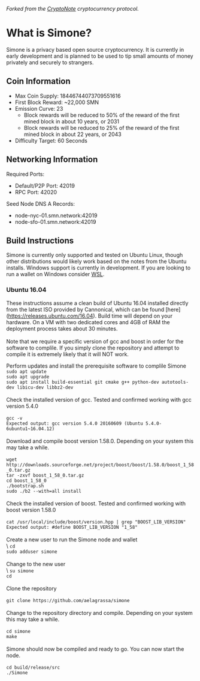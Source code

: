 *Forked from the [CryptoNote](https://github.com/cryptonotefoundation/cryptonote) cryptocurrency protocol.*
<br>
# **What is Simone?**
Simone is a privacy based open source cryptocurrency. It is currently in early development and is planned to be used to tip small amounts of money privately and securely to strangers.

## **Coin Information**<br>
- Max Coin Supply: 18446744073709551616<br>
- First Block Reward: ~22,000 SMN
- Emission Curve: 23
   - Block rewards will be reduced to 50% of the reward of the first mined block in about 10 years, or 2031
   - Block rewards will be reduced to 25% of the reward of the first mined block in about 22 years, or 2043
- Difficulty Target: 60 Seconds

## **Networking Information**
Required Ports:
- Default/P2P Port: 42019
- RPC Port: 42020

Seed Node DNS A Records:
- node-nyc-01.smn.network:42019
- node-sfo-01.smn.network:42019

## **Build Instructions**
Simone is currently only supported and tested on Ubuntu Linux, though other distributions would likely work based on the notes from the Ubuntu installs. Windows support is currently in development. If you are looking to run a wallet on Windows consider [WSL](https://docs.microsoft.com/en-us/windows/wsl/install).

### Ubuntu 16.04

These instructions assume a clean build of Ubuntu 16.04 installed directly from the latest ISO provided by Cannonical, which can be found [here] (https://releases.ubuntu.com/16.04). Build time will depend on your hardware. On a VM with two dedicated cores and 4GB of RAM the deployment process takes about 30 minutes.\
\
Note that we require a specific version of gcc and boost in order for the software to complile. If you simply clone the repository
and attempt to compile it is extremely likely that it will NOT work.

Perform updates and install the prerequisite software to complile Simone
\
`sudo apt update` \
`sudo apt upgrade` \
`sudo apt install build-essential git cmake g++ python-dev autotools-dev libicu-dev libbz2-dev` \
\
Check the installed version of gcc. Tested and confirmed working with gcc version 5.4.0 \
\
`gcc -v`\
`Expected output: gcc version 5.4.0 20160609 (Ubuntu 5.4.0-6ubuntu1~16.04.12)`\
\
Download and compile boost version 1.58.0. Depending on your system this may take a while. \
\
`wget http://downloads.sourceforge.net/project/boost/boost/1.58.0/boost_1_58_0.tar.gz` \
`tar -zxvf boost_1_58_0.tar.gz` \
`cd boost_1_58_0` \
`./bootstrap.sh` \
`sudo ./b2 --with=all install` \
\
Check the installed version of boost. Tested and confirmed working with boost version 1.58.0 \
\
`cat /usr/local/include/boost/version.hpp | grep "BOOST_LIB_VERSION"` \
`Expected output: #define BOOST_LIB_VERSION "1_58"` \
\
Create a new user to run the Simone node and wallet \
\ 
`cd` \
`sudo adduser simone` \
\
Change to the new user \
\ 
`su simone`\
`cd`\
\
Clone the repository\
\
`git clone https://github.com/aelagrassa/simone` \
\
Change to the repository directory and compile. Depending on your system this may take a while.\
\
`cd simone` \
`make` \
\
Simone should now be compiled and ready to go. You can now start the node. \
\
`cd build/release/src` \
`./Simone`
